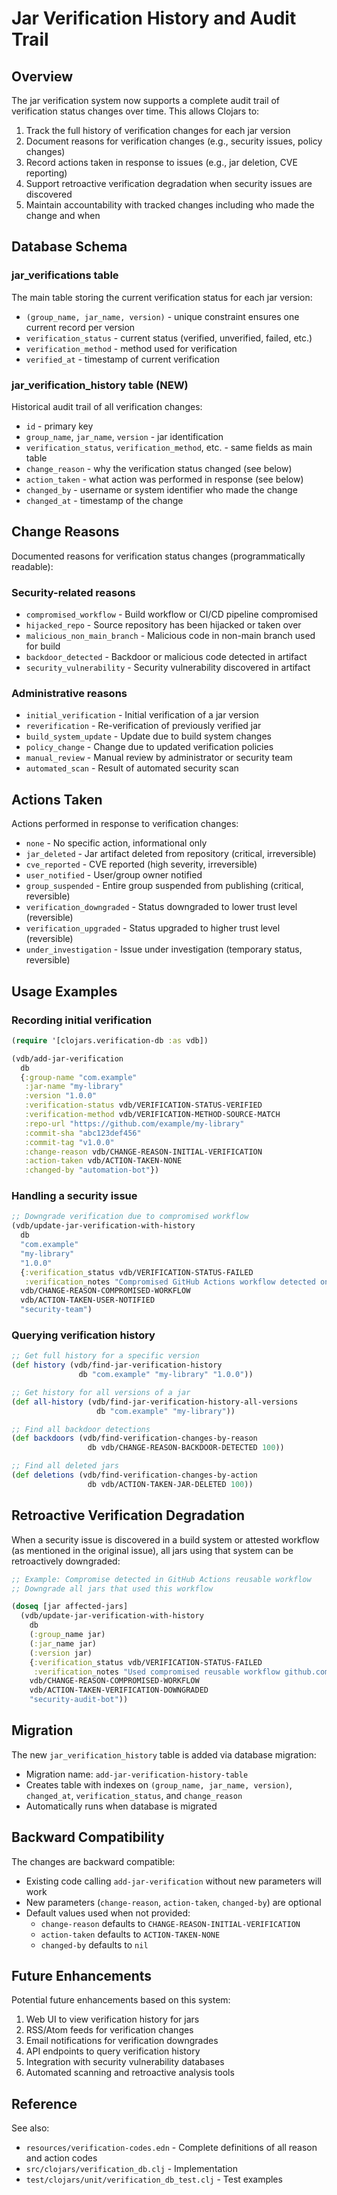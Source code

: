 # Jar Verification History and Audit Trail

## Overview

The jar verification system now supports a complete audit trail of verification status changes over time. This allows Clojars to:

1. Track the full history of verification changes for each jar version
2. Document reasons for verification changes (e.g., security issues, policy changes)
3. Record actions taken in response to issues (e.g., jar deletion, CVE reporting)
4. Support retroactive verification degradation when security issues are discovered
5. Maintain accountability with tracked changes including who made the change and when

## Database Schema

### jar_verifications table

The main table storing the current verification status for each jar version:
- `(group_name, jar_name, version)` - unique constraint ensures one current record per version
- `verification_status` - current status (verified, unverified, failed, etc.)
- `verification_method` - method used for verification
- `verified_at` - timestamp of current verification

### jar_verification_history table (NEW)

Historical audit trail of all verification changes:
- `id` - primary key
- `group_name`, `jar_name`, `version` - jar identification
- `verification_status`, `verification_method`, etc. - same fields as main table
- `change_reason` - why the verification status changed (see below)
- `action_taken` - what action was performed in response (see below)
- `changed_by` - username or system identifier who made the change
- `changed_at` - timestamp of the change

## Change Reasons

Documented reasons for verification status changes (programmatically readable):

### Security-related reasons
- `compromised_workflow` - Build workflow or CI/CD pipeline compromised
- `hijacked_repo` - Source repository has been hijacked or taken over
- `malicious_non_main_branch` - Malicious code in non-main branch used for build
- `backdoor_detected` - Backdoor or malicious code detected in artifact
- `security_vulnerability` - Security vulnerability discovered in artifact

### Administrative reasons
- `initial_verification` - Initial verification of a jar version
- `reverification` - Re-verification of previously verified jar
- `build_system_update` - Update due to build system changes
- `policy_change` - Change due to updated verification policies
- `manual_review` - Manual review by administrator or security team
- `automated_scan` - Result of automated security scan

## Actions Taken

Actions performed in response to verification changes:

- `none` - No specific action, informational only
- `jar_deleted` - Jar artifact deleted from repository (critical, irreversible)
- `cve_reported` - CVE reported (high severity, irreversible)
- `user_notified` - User/group owner notified
- `group_suspended` - Entire group suspended from publishing (critical, reversible)
- `verification_downgraded` - Status downgraded to lower trust level (reversible)
- `verification_upgraded` - Status upgraded to higher trust level (reversible)
- `under_investigation` - Issue under investigation (temporary status, reversible)

## Usage Examples

### Recording initial verification

```clojure
(require '[clojars.verification-db :as vdb])

(vdb/add-jar-verification
  db
  {:group-name "com.example"
   :jar-name "my-library"
   :version "1.0.0"
   :verification-status vdb/VERIFICATION-STATUS-VERIFIED
   :verification-method vdb/VERIFICATION-METHOD-SOURCE-MATCH
   :repo-url "https://github.com/example/my-library"
   :commit-sha "abc123def456"
   :commit-tag "v1.0.0"
   :change-reason vdb/CHANGE-REASON-INITIAL-VERIFICATION
   :action-taken vdb/ACTION-TAKEN-NONE
   :changed-by "automation-bot"})
```

### Handling a security issue

```clojure
;; Downgrade verification due to compromised workflow
(vdb/update-jar-verification-with-history
  db
  "com.example"
  "my-library"
  "1.0.0"
  {:verification_status vdb/VERIFICATION-STATUS-FAILED
   :verification_notes "Compromised GitHub Actions workflow detected on 2025-10-11"}
  vdb/CHANGE-REASON-COMPROMISED-WORKFLOW
  vdb/ACTION-TAKEN-USER-NOTIFIED
  "security-team")
```

### Querying verification history

```clojure
;; Get full history for a specific version
(def history (vdb/find-jar-verification-history
               db "com.example" "my-library" "1.0.0"))

;; Get history for all versions of a jar
(def all-history (vdb/find-jar-verification-history-all-versions
                   db "com.example" "my-library"))

;; Find all backdoor detections
(def backdoors (vdb/find-verification-changes-by-reason
                 db vdb/CHANGE-REASON-BACKDOOR-DETECTED 100))

;; Find all deleted jars
(def deletions (vdb/find-verification-changes-by-action
                 db vdb/ACTION-TAKEN-JAR-DELETED 100))
```

## Retroactive Verification Degradation

When a security issue is discovered in a build system or attested workflow (as mentioned in the original issue), all jars using that system can be retroactively downgraded:

```clojure
;; Example: Compromise detected in GitHub Actions reusable workflow
;; Downgrade all jars that used this workflow

(doseq [jar affected-jars]
  (vdb/update-jar-verification-with-history
    db
    (:group_name jar)
    (:jar_name jar)
    (:version jar)
    {:verification_status vdb/VERIFICATION-STATUS-FAILED
     :verification_notes "Used compromised reusable workflow github.com/example/build@v1"}
    vdb/CHANGE-REASON-COMPROMISED-WORKFLOW
    vdb/ACTION-TAKEN-VERIFICATION-DOWNGRADED
    "security-audit-bot"))
```

## Migration

The new `jar_verification_history` table is added via database migration:
- Migration name: `add-jar-verification-history-table`
- Creates table with indexes on `(group_name, jar_name, version)`, `changed_at`, `verification_status`, and `change_reason`
- Automatically runs when database is migrated

## Backward Compatibility

The changes are backward compatible:
- Existing code calling `add-jar-verification` without new parameters will work
- New parameters (`change-reason`, `action-taken`, `changed-by`) are optional
- Default values used when not provided:
  - `change-reason` defaults to `CHANGE-REASON-INITIAL-VERIFICATION`
  - `action-taken` defaults to `ACTION-TAKEN-NONE`
  - `changed-by` defaults to `nil`

## Future Enhancements

Potential future enhancements based on this system:
1. Web UI to view verification history for jars
2. RSS/Atom feeds for verification changes
3. Email notifications for verification downgrades
4. API endpoints to query verification history
5. Integration with security vulnerability databases
6. Automated scanning and retroactive analysis tools

## Reference

See also:
- `resources/verification-codes.edn` - Complete definitions of all reason and action codes
- `src/clojars/verification_db.clj` - Implementation
- `test/clojars/unit/verification_db_test.clj` - Test examples
